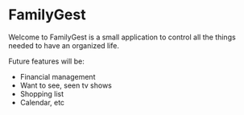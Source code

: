 FamilyGest
========================

Welcome to FamilyGest is a small application to control all the things
needed to have an organized life.

Future features will be:

- Financial management
- Want to see, seen tv shows
- Shopping list
- Calendar, etc
